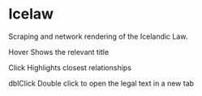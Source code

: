 # Icelaw
Scraping and network rendering of the Icelandic Law.

Hover
Shows the relevant title

Click
Highlights closest relationships

dblClick 
Double click to open the legal text in a new tab


